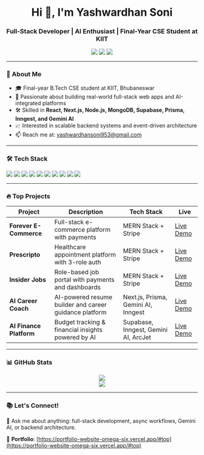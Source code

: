<h1 align="center">Hi 👋, I'm Yashwardhan Soni</h1>
<h3 align="center">Full-Stack Developer | AI Enthusiast | Final-Year CSE Student at KIIT</h3>

<p align="center">
  <a href="mailto:yashwardhansoni953@gmail.com"><img src="https://img.shields.io/badge/Email-D14836?style=for-the-badge&logo=gmail&logoColor=white"/></a>
  <a href="https://www.linkedin.com/in/yashwardhan-soni-a67b9a250/"><img src="https://img.shields.io/badge/LinkedIn-blue?style=for-the-badge&logo=linkedin&logoColor=white"/></a>
  <a href="https://github.com/yashsoni978"><img src="https://img.shields.io/github/followers/yashsoni978?style=for-the-badge&logo=github"/></a>
</p>

---

### 🧠 About Me

- 🎓 Final-year B.Tech CSE student at KIIT, Bhubaneswar  
- 🚀 Passionate about building real-world full-stack web apps and AI-integrated platforms  
- 🛠️ Skilled in **React, Next.js, Node.js, MongoDB, Supabase, Prisma, Inngest, and Gemini AI**  
- 📈 Interested in scalable backend systems and event-driven architecture  
- 📫 Reach me at: yashwardhansoni953@gmail.com

---

### 🛠️ Tech Stack

<p>
  <img src="https://img.shields.io/badge/React-20232A?style=flat&logo=react&logoColor=61DAFB" />
  <img src="https://img.shields.io/badge/Next.js-000000?style=flat&logo=next.js&logoColor=white" />
  <img src="https://img.shields.io/badge/Node.js-339933?style=flat&logo=node.js&logoColor=white" />
  <img src="https://img.shields.io/badge/Express.js-000000?style=flat&logo=express&logoColor=white" />
  <img src="https://img.shields.io/badge/Tailwind_CSS-38B2AC?style=flat&logo=tailwind-css&logoColor=white" />
  <img src="https://img.shields.io/badge/MongoDB-4EA94B?style=flat&logo=mongodb&logoColor=white" />
  <img src="https://img.shields.io/badge/Supabase-3ECF8E?style=flat&logo=supabase&logoColor=white" />
  <img src="https://img.shields.io/badge/Prisma-2D3748?style=flat&logo=prisma&logoColor=white" />
  <img src="https://img.shields.io/badge/Gemini_AI-ff4081?style=flat" />
  <img src="https://img.shields.io/badge/Inngest-5A67D8?style=flat" />
</p>

---

### 🔥 Top Projects

| Project | Description | Tech Stack | Live |
|--------|-------------|------------|------|
| **Forever E-Commerce** | Full-stack e-commerce platform with payments | MERN Stack + Stripe | [Live Demo](https://forever-full-stack-frontend-eosin.vercel.app/) |
| **Prescripto** | Healthcare appointment platform with 3-role auth | MERN Stack + Stripe | [Live Demo](https://prescripto-frontend-five.vercel.app/) |
| **Insider Jobs** | Role-based job portal with payments and dashboards | MERN Stack + Stripe | [Live Demo](https://job-portal-fullstack-client-two.vercel.app/) |
| **AI Career Coach** | AI-powered resume builder and career guidance platform | Next.js, Prisma, Gemini AI, Inngest | [Live Demo](https://ai-career-coach-two-kappa.vercel.app/) |
| **AI Finance Platform** | Budget tracking & financial insights powered by AI | Supabase, Inngest, Gemini AI, ArcJet | [Live Demo](https://welth-ai-finance-platform-one.vercel.app/) |

---

### 📊 GitHub Stats

<p align="center">
  <img src="https://github-readme-streak-stats.herokuapp.com/?user=yashsoni978&theme=react&hide_border=true" />
  <br/>
  <img src="https://github-readme-stats.vercel.app/api/top-langs/?username=yashsoni978&layout=compact&theme=react&hide_border=true" />
</p>

---

### 📚 Let's Connect!

💬 Ask me about anything: full-stack development, async workflows, Gemini AI, or backend architecture.

🔗 **Portfolio**: [https://portfolio-website-omega-six.vercel.app/#top](https://portfolio-website-omega-six.vercel.app/#top)
